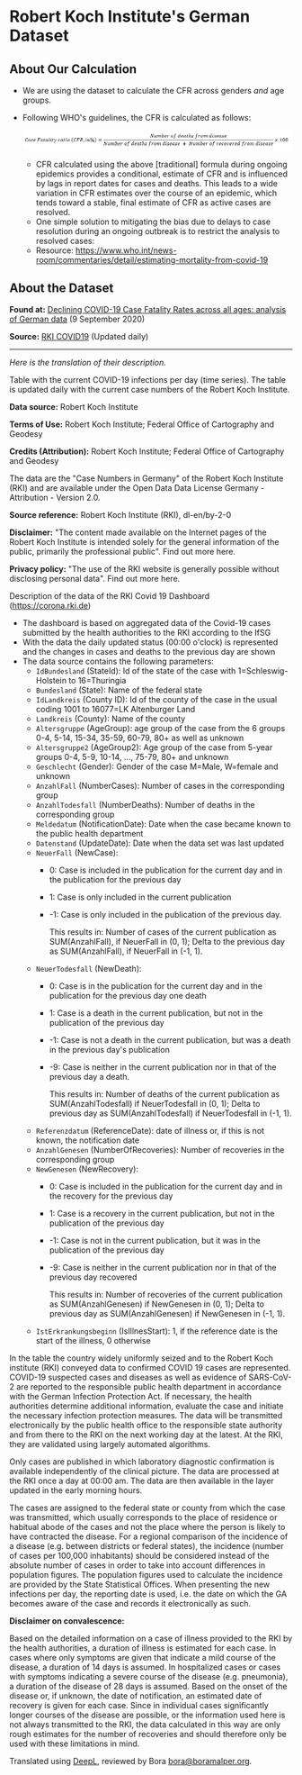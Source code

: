 # Robert Koch Institute's German Dataset

## About Our Calculation
- We are using the dataset to calculate the CFR across genders _and_ age groups.
- Following WHO's guidelines, the CFR is calculated as follows:

    ![CFR formula](./assets/cfr-ongoing.png)

    - CFR calculated using the above [traditional] formula during ongoing epidemics provides a conditional, estimate of CFR and is influenced by lags in report dates for cases and deaths. This leads to a wide variation in CFR estimates over the course of an epidemic, which tends toward a stable, final estimate of CFR as active cases are resolved.
    - One simple solution to mitigating the bias due to delays to case resolution during an ongoing outbreak is to restrict the analysis to resolved cases:
    - Resource: https://www.who.int/news-room/commentaries/detail/estimating-mortality-from-covid-19

## About the Dataset

**Found at:** [Declining COVID-19 Case Fatality Rates across all ages: analysis of German data](https://www.cebm.net/covid-19/declining-covid-19-case-fatality-rates-across-all-ages-analysis-of-german-data/) (9 September 2020)

**Source:** [RKI COVID19](https://npgeo-corona-npgeo-de.hub.arcgis.com/datasets/dd4580c810204019a7b8eb3e0b329dd6_0) (Updated daily)

----
_Here is the translation of their description._

Table with the current COVID-19 infections per day (time series). The table is updated daily with the current case numbers of the Robert Koch Institute.

**Data source:** Robert Koch Institute

**Terms of Use:** Robert Koch Institute; Federal Office of Cartography and Geodesy

**Credits (Attribution):** Robert Koch Institute; Federal Office of Cartography and Geodesy

The data are the "Case Numbers in Germany" of the Robert Koch Institute (RKI) and are available under the Open Data Data License Germany - Attribution - Version 2.0.

**Source reference:** Robert Koch Institute (RKI), dl-en/by-2-0

**Disclaimer:** "The content made available on the Internet pages of the Robert Koch Institute is intended solely for the general information of the public, primarily the professional public". Find out more here.

**Privacy policy:** "The use of the RKI website is generally possible without disclosing personal data". Find out more here.

Description of the data of the RKI Covid 19 Dashboard (https://corona.rki.de)

- The dashboard is based on aggregated data of the Covid-19 cases submitted by the health authorities to the RKI according to the IfSG
- With the data the daily updated status (00:00 o'clock) is represented and the changes in cases and deaths to the previous day are shown
- The data source contains the following parameters:
    - `IdBundesland` (StateId): Id of the state of the case with 1=Schleswig-Holstein to 16=Thuringia
    - `Bundesland` (State): Name of the federal state
    - `IdLandkreis` (County ID): Id of the county of the case in the usual coding 1001 to 16077=LK Altenburger Land
    - `Landkreis` (County): Name of the county
    - `Altersgruppe` (AgeGroup): age group of the case from the 6 groups 0-4, 5-14, 15-34, 35-59, 60-79, 80+ as well as unknown
    - `Altersgruppe2` (AgeGroup2): Age group of the case from 5-year groups 0-4, 5-9, 10-14, ..., 75-79, 80+ and unknown
    - `Geschlecht` (Gender): Gender of the case M=Male, W=female and unknown
    - `AnzahlFall` (NumberCases): Number of cases in the corresponding group
    - `AnzahlTodesfall` (NumberDeaths): Number of deaths in the corresponding group
    - `Meldedatum` (NotificationDate): Date when the case became known to the public health department
    - `Datenstand` (UpdateDate): Date when the data set was last updated
    - `NeuerFall` (NewCase):
        - 0: Case is included in the publication for the current day and in the publication for the previous day
        - 1: Case is only included in the current publication
        - -1: Case is only included in the publication of the previous day.

            This results in: Number of cases of the current publication as SUM(AnzahlFall), if NeuerFall in (0, 1); Delta to the previous day as SUM(AnzahlFall), if NeuerFall in (-1, 1).
    - `NeuerTodesfall` (NewDeath):
        - 0: Case is in the publication for the current day and in the publication for the previous day one death
        - 1: Case is a death in the current publication, but not in the publication of the previous day
        - -1: Case is not a death in the current publication, but was a death in the previous day's publication
        - -9: Case is neither in the current publication nor in that of the previous day a death.

            This results in: Number of deaths of the current publication as SUM(AnzahlTodesfall) if NeuerTodesfall in (0, 1); Delta to previous day as SUM(AnzahlTodesfall) if NeuerTodesfall in (-1, 1).
    - `Referenzdatum` (ReferenceDate): date of illness or, if this is not known, the notification date
    - `AnzahlGenesen` (NumberOfRecoveries): Number of recoveries in the corresponding group
    - `NewGenesen` (NewRecovery):
        - 0: Case is included in the publication for the current day and in the recovery for the previous day
        - 1: Case is a recovery in the current publication, but not in the publication of the previous day
        - -1: Case is not in the current publication, but it was in the publication of the previous day
        - -9: Case is neither in the current publication nor in that of the previous day recovered

            This results in: Number of recoveries of the current publication as SUM(AnzahlGenesen) if NewGenesen in (0, 1); Delta to previous day as SUM(AnzahlGenesen) if NewGenesen in (-1, 1).
    - `IstErkrankungsbeginn` (IsIllnesStart): 1, if the reference date is the start of the illness, 0 otherwise

In the table the country widely uniformly seized and to the Robert Koch institute (RKI) conveyed data to confirmed COVID 19 cases are represented. COVID-19 suspected cases and diseases as well as evidence of SARS-CoV-2 are reported to the responsible public health department in accordance with the German Infection Protection Act. If necessary, the health authorities determine additional information, evaluate the case and initiate the necessary infection protection measures. The data will be transmitted electronically by the public health office to the responsible state authority and from there to the RKI on the next working day at the latest. At the RKI, they are validated using largely automated algorithms.

Only cases are published in which laboratory diagnostic confirmation is available independently of the clinical picture. The data are processed at the RKI once a day at 00:00 am. The data are then available in the layer updated in the early morning hours.

The cases are assigned to the federal state or county from which the case was transmitted, which usually corresponds to the place of residence or habitual abode of the cases and not the place where the person is likely to have contracted the disease. For a regional comparison of the incidence of a disease (e.g. between districts or federal states), the incidence (number of cases per 100,000 inhabitants) should be considered instead of the absolute number of cases in order to take into account differences in population figures. The population figures used to calculate the incidence are provided by the State Statistical Offices. When presenting the new infections per day, the reporting date is used, i.e. the date on which the GA becomes aware of the case and records it electronically as such.

**Disclaimer on convalescence:**

Based on the detailed information on a case of illness provided to the RKI by the health authorities, a duration of illness is estimated for each case. In cases where only symptoms are given that indicate a mild course of the disease, a duration of 14 days is assumed. In hospitalized cases or cases with symptoms indicating a severe course of the disease (e.g. pneumonia), a duration of the disease of 28 days is assumed. Based on the onset of the disease or, if unknown, the date of notification, an estimated date of recovery is given for each case. Since in individual cases significantly longer courses of the disease are possible, or the information used here is not always transmitted to the RKI, the data calculated in this way are only rough estimates for the number of recoveries and should therefore only be used with these limitations in mind.

Translated using [DeepL](https://www.deepl.com/en/translator), reviewed by Bora <bora@boramalper.org>.
